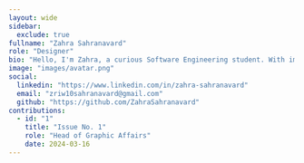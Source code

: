```yaml
---
layout: wide
sidebar:
  exclude: true
fullname: "Zahra Sahranavard"
role: "Designer"
bio: "Hello, I'm Zahra, a curious Software Engineering student. With immense enthusiasm, I dedicate most of my time to learning new skills and challenging myself. I deeply believe that in the boundless world of technology, there's no finish line or point to stop learning!\n\n\nIn general, my life is divided into two parts: artistic and technical. My graphic designs represent the artistic aspect of my life, allowing me to see the world colorfully and passionately visualize my ideas. Similarly, the intersection between my long-standing interest and my field of study has opened my path to the fascinating world of Artificial Intelligence, Data Science, and Deep Learning, as a result, the majority of my activities are focused in this area.\n\n\n I believe that the combination of science, technology, and art, along with out-of-the-box thinking, can transform the world into a better place :)"
image: "images/avatar.png"
social:
  linkedin: "https://www.linkedin.com/in/zahra-sahranavard"
  email: "zriw10sahranavard@gmail.com"
  github: "https://github.com/ZahraSahranavard"
contributions:
  - id: "1"
    title: "Issue No. 1"
    role: "Head of Graphic Affairs"
    date: 2024-03-16
---
```

